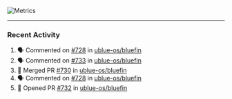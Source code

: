 ![Metrics](https://metrics.lecoq.io/KyleGospo?template=classic&base=header%2C%20activity%2C%20community%2C%20repositories%2C%20metadata&base.indepth=false&base.hireable=false&base.skip=false&config.timezone=America%2FLos_Angeles)

---
### Recent Activity
<!--START_SECTION:activity-->
1. 🗣 Commented on [#728](https://github.com/ublue-os/bluefin/pull/728#issuecomment-1858917483) in [ublue-os/bluefin](https://github.com/ublue-os/bluefin)
2. 🗣 Commented on [#733](https://github.com/ublue-os/bluefin/issues/733#issuecomment-1857415469) in [ublue-os/bluefin](https://github.com/ublue-os/bluefin)
3. 🎉 Merged PR [#730](https://github.com/ublue-os/bluefin/pull/730) in [ublue-os/bluefin](https://github.com/ublue-os/bluefin)
4. 🗣 Commented on [#728](https://github.com/ublue-os/bluefin/pull/728#issuecomment-1857185562) in [ublue-os/bluefin](https://github.com/ublue-os/bluefin)
5. 💪 Opened PR [#732](https://github.com/ublue-os/bluefin/pull/732) in [ublue-os/bluefin](https://github.com/ublue-os/bluefin)
<!--END_SECTION:activity-->
